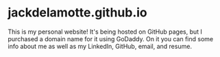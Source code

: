 # jackdelamotte.github.io
This is my personal website!
It's being hosted on GitHub pages, but I purchased a domain name for it using GoDaddy.
On it you can find some info about me as well as my LinkedIn, GitHub, email, and resume.
